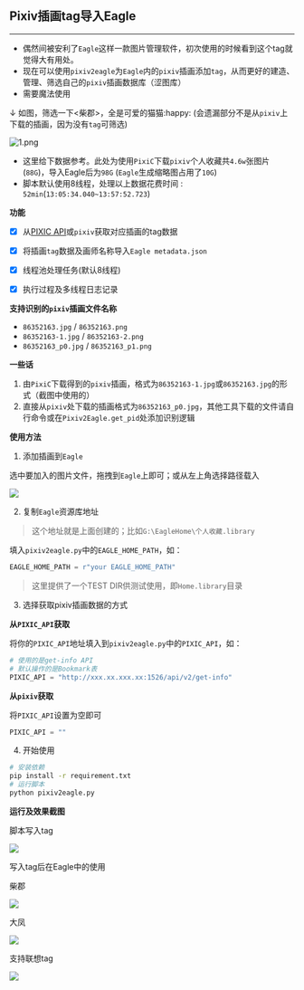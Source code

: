 ## Pixiv插画tag导入Eagle

---

+ 偶然间被安利了`Eagle`这样一款图片管理软件，初次使用的时候看到这个tag就觉得大有用处。
+ 现在可以使用`pixiv2eagle`为`Eagle`内的`pixiv`插画添加`tag`，从而更好的建造、管理、筛选自己的`pixiv`插画数据库（涩图库）
+ 需要魔法使用

↓ 如图，筛选一下<柴郡>，全是可爱的猫猫:happy:
(会遗漏部分不是从`pixiv`上下载的插画，因为没有`tag`可筛选)

![1.png](D:\Code\Tools\0x09-Pixiv插画tag数据导入Eagle\img\1.png)

+ 这里给下数据参考。此处为使用`PixiC`下载`pixiv`个人收藏共`4.6w`张图片(`88G`)，导入Eagle后为`98G` (`Eagle`生成缩略图占用了`10G`)
+ 脚本默认使用8线程，处理以上数据花费时间 : `52min`(`13:05:34.040~13:57:52.723`)



**功能**

- [x] 从[PIXIC API](https://github.com/Coder-Sakura/PixiC/wiki)或`pixiv`获取对应插画的tag数据
- [x] 将插画`tag`数据及画师名称导入`Eagle metadata.json`
- [x] 线程池处理任务(默认8线程)
- [x] 执行过程及多线程日志记录



**支持识别的`pixiv`插画文件名称**

+ `86352163.jpg` / `86352163.png`
+ `86352163-1.jpg` / `86352163-2.png`
+ `86352163_p0.jpg` / `86352163_p1.png`



**一些话**

1. 由`PixiC`下载得到的`pixiv`插画，格式为`86352163-1.jpg`或`86352163.jpg`的形式（截图中使用的）
2. 直接从`pixiv`处下载的插画格式为`86352163_p0.jpg`，其他工具下载的文件请自行命令或在`Pixiv2Eagle.get_pid`处添加识别逻辑



**使用方法**

1. 添加插画到`Eagle`

选中要加入的图片文件，拖拽到`Eagle`上即可；或从左上角选择路径载入

![](D:\Code\Tools\0x09-Pixiv插画tag数据导入Eagle\img\0.png)



2. 复制`Eagle`资源库地址

> 这个地址就是上面创建的；比如`G:\EagleHome\个人收藏.library`

填入`pixiv2eagle.py`中的`EAGLE_HOME_PATH`，如：

```python
EAGLE_HOME_PATH = r"your EAGLE_HOME_PATH"
```



> 这里提供了一个TEST DIR供测试使用，即`Home.library`目录



3. 选择获取pixiv插画数据的方式

**从`PIXIC_API`获取**

将你的`PIXIC_API`地址填入到`pixiv2eagle.py`中的`PIXIC_API`，如：

```python
# 使用的是get-info API
# 默认操作的是Bookmark表
PIXIC_API = "http://xxx.xx.xxx.xx:1526/api/v2/get-info"
```



**从`pixiv`获取**

将`PIXIC_API`设置为空即可

```python
PIXIC_API = ""
```



4. 开始使用

```bash
# 安装依赖
pip install -r requirement.txt
# 运行脚本
python pixiv2eagle.py
```



**运行及效果截图**

脚本写入tag

![](D:\Code\Tools\0x09-Pixiv插画tag数据导入Eagle\img\2.png)

写入tag后在Eagle中的使用

柴郡

![](D:\Code\Tools\0x09-Pixiv插画tag数据导入Eagle\img\1.png)

大凤

![](D:\Code\Tools\0x09-Pixiv插画tag数据导入Eagle\img\4.png)

支持联想tag

![](D:\Code\Tools\0x09-Pixiv插画tag数据导入Eagle\img\3.png)